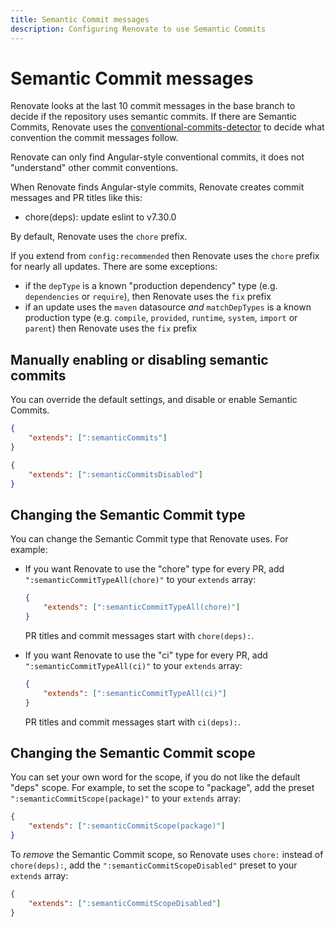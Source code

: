 ```yaml
---
title: Semantic Commit messages
description: Configuring Renovate to use Semantic Commits
---
```


# Semantic Commit messages

Renovate looks at the last 10 commit messages in the base branch to decide if the repository uses semantic commits.
If there are Semantic Commits, Renovate uses the [conventional-commits-detector](https://github.com/conventional-changelog/conventional-commits-detector) to decide what convention the commit messages follow.

Renovate can only find Angular-style conventional commits, it does not "understand" other commit conventions.

When Renovate finds Angular-style commits, Renovate creates commit messages and PR titles like this:

-   chore(deps): update eslint to v7.30.0

By default, Renovate uses the `chore` prefix.

If you extend from `config:recommended` then Renovate uses the `chore` prefix for nearly all updates.
There are some exceptions:

-   if the `depType` is a known "production dependency" type (e.g. `dependencies` or `require`), then Renovate uses the `fix` prefix
-   if an update uses the `maven` datasource _and_ `matchDepTypes` is a known production type (e.g. `compile`, `provided`, `runtime`, `system`, `import` or `parent`) then Renovate uses the `fix` prefix

## Manually enabling or disabling semantic commits

You can override the default settings, and disable or enable Semantic Commits.

```json title="If you want Renovate to use Semantic Commits"
{
    "extends": [":semanticCommits"]
}
```

```json title="If you want Renovate to stop using Semantic Commits"
{
    "extends": [":semanticCommitsDisabled"]
}
```

## Changing the Semantic Commit type

You can change the Semantic Commit type that Renovate uses.
For example:

-   If you want Renovate to use the "chore" type for every PR, add `":semanticCommitTypeAll(chore)"` to your `extends` array:

    ```json
    {
        "extends": [":semanticCommitTypeAll(chore)"]
    }
    ```

    PR titles and commit messages start with `chore(deps):`.

-   If you want Renovate to use the "ci" type for every PR, add `":semanticCommitTypeAll(ci)"` to your `extends` array:

    ```json
    {
        "extends": [":semanticCommitTypeAll(ci)"]
    }
    ```

    PR titles and commit messages start with `ci(deps):`.

## Changing the Semantic Commit scope

You can set your own word for the scope, if you do not like the default "deps" scope.
For example, to set the scope to "package", add the preset `":semanticCommitScope(package)"` to your `extends` array:

```json
{
    "extends": [":semanticCommitScope(package)"]
}
```

To _remove_ the Semantic Commit scope, so Renovate uses `chore:` instead of `chore(deps):`, add the `":semanticCommitScopeDisabled"` preset to your `extends` array:

```json
{
    "extends": [":semanticCommitScopeDisabled"]
}
```
